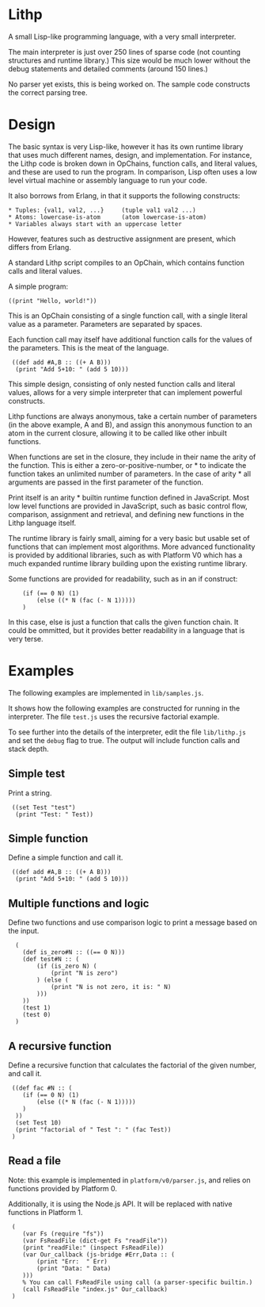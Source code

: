Lithp
=====

A small Lisp-like programming language, with a very small interpreter.

The main interpreter is just over 250 lines of sparse code (not counting
structures and runtime library.) This size would be much lower without the
debug statements and detailed comments (around 150 lines.)

No parser yet exists, this is being worked on. The sample code
constructs the correct parsing tree.

Design
======

The basic syntax is very Lisp-like, however it has its own runtime library
that uses much different names, design, and implementation. For instance, the
Lithp code is broken down in OpChains, function calls, and literal values, and
these are used to run the program. In comparison, Lisp often uses a low level
virtual machine or assembly language to run your code.

It also borrows from Erlang, in that it supports the following constructs:

	* Tuples: {val1, val2, ...}     (tuple val1 val2 ...)
	* Atoms: lowercase-is-atom      (atom lowercase-is-atom)
	* Variables always start with an uppercase letter

However, features such as destructive assignment are present, which differs
from Erlang.

A standard Lithp script compiles to an OpChain, which contains function calls
and literal values.

A simple program:

	((print "Hello, world!"))

This is an OpChain consisting of a single function call, with a single literal
value as a parameter. Parameters are separated by spaces.

Each function call may itself have additional function calls for the values of
the parameters. This is the meat of the language.

	 ((def add #A,B :: ((+ A B)))
	  (print "Add 5+10: " (add 5 10)))

This simple design, consisting of only nested function calls and literal values,
allows for a very simple interpreter that can implement powerful constructs.

Lithp functions are always anonymous, take a certain number of parameters (in
the above example, A and B), and assign this anonymous function to an atom in
the current closure, allowing it to be called like other inbuilt functions.

When functions are set in the closure, they include in their name the arity of
the function. This is either a zero-or-positive-number, or * to indicate the
function takes an unlimited number of parameters. In the case of arity * all
arguments are passed in the first parameter of the function.

Print itself is an arity * builtin runtime function defined in JavaScript.
Most low level functions are provided in JavaScript, such as basic control
flow, comparison, assignment and retrieval, and defining new functions in the
Lithp language itself.

The runtime library is fairly small, aiming for a very basic but usable
set of functions that can implement most algorithms.
More advanced functionality is provided by additional libraries, such as
with Platform V0 which has a much expanded runtime library building upon
the existing runtime library.

Some functions are provided for readability, such as in an if construct:

		(if (== 0 N) (1)
			(else ((* N (fac (- N 1)))))
		)

In this case, else is just a function that calls the given function chain.
It could be ommitted, but it provides better readability in a language that
is very terse.

Examples
========

The following examples are implemented in `lib/samples.js`.

It shows how the following examples are constructed for
running in the interpreter. The file `test.js` uses the
recursive factorial example.

To see further into the details of the interpreter, edit
the file `lib/lithp.js` and set the `debug` flag to true.
The output will include function calls and stack depth.

Simple test
-----------

Print a string.

	 ((set Test "test")
	  (print "Test: " Test))


Simple function
---------------

Define a simple function and call it.

	 ((def add #A,B :: ((+ A B)))
	  (print "Add 5+10: " (add 5 10)))


Multiple functions and logic
----------------------------

Define two functions and use comparison logic to print a message
based on the input.

	  (
	 	(def is_zero#N :: ((== 0 N)))
		(def test#N :: (
			(if (is_zero N) (
				(print "N is zero")
			) (else (
				(print "N is not zero, it is: " N)
			)))
		))
		(test 1)
		(test 0)
	  )

A recursive function
--------------------

Define a recursive function that calculates the factorial of the
given number, and call it.

	 ((def fac #N :: (
		(if (== 0 N) (1)
			(else ((* N (fac (- N 1)))))
		)
	  ))
	  (set Test 10)
	  (print "factorial of " Test ": " (fac Test))
	 )

Read a file
-----------

Note: this example is implemented in `platform/v0/parser.js`, and relies on
functions provided by Platform 0.

Additionally, it is using the Node.js API. It will be replaced with native
functions in Platform 1.

	 (
		(var Fs (require "fs"))
		(var FsReadFile (dict-get Fs "readFile"))
		(print "readFile:" (inspect FsReadFile))
		(var Our_callback (js-bridge #Err,Data :: (
			(print "Err:  " Err)
			(print "Data: " Data)
		)))
		% You can call FsReadFile using call (a parser-specific builtin.)
		(call FsReadFile "index.js" Our_callback)
	 )

